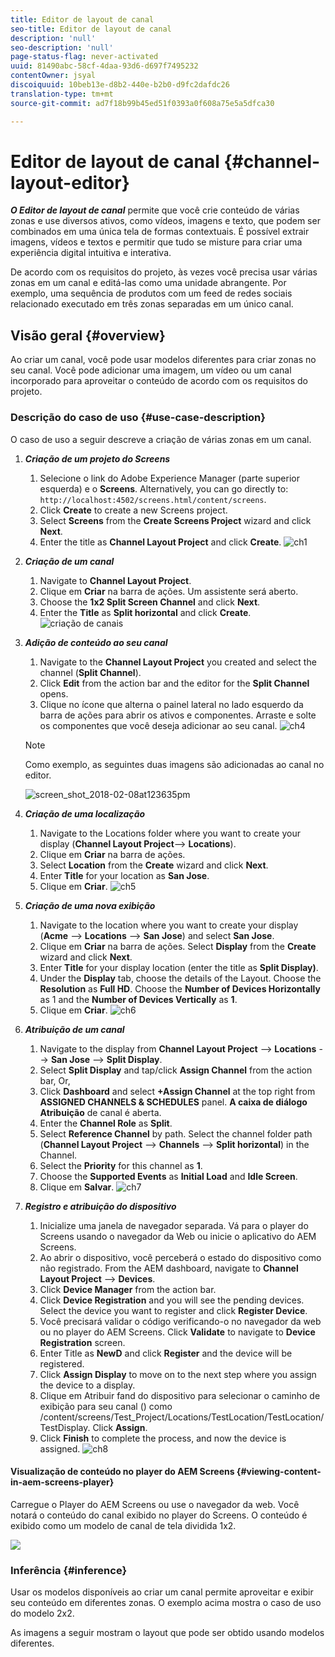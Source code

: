 ```yaml
---
title: Editor de layout de canal
seo-title: Editor de layout de canal
description: 'null'
seo-description: 'null'
page-status-flag: never-activated
uuid: 81490abc-58cf-4daa-93d6-d697f7495232
contentOwner: jsyal
discoiquuid: 10beb13e-d8b2-440e-b2b0-d9fc2dafdc26
translation-type: tm+mt
source-git-commit: ad7f18b99b45ed51f0393a0f608a75e5a5dfca30

---
```



# Editor de layout de canal {#channel-layout-editor}

***O Editor de layout de canal*** permite que você crie conteúdo de várias zonas e use diversos ativos, como vídeos, imagens e texto, que podem ser combinados em uma única tela de formas contextuais. É possível extrair imagens, vídeos e textos e permitir que tudo se misture para criar uma experiência digital intuitiva e interativa.

De acordo com os requisitos do projeto, às vezes você precisa usar várias zonas em um canal e editá-las como uma unidade abrangente. Por exemplo, uma sequência de produtos com um feed de redes sociais relacionado executado em três zonas separadas em um único canal.

## Visão geral {#overview}

Ao criar um canal, você pode usar modelos diferentes para criar zonas no seu canal. Você pode adicionar uma imagem, um vídeo ou um canal incorporado para aproveitar o conteúdo de acordo com os requisitos do projeto.

### Descrição do caso de uso {#use-case-description}

O caso de uso a seguir descreve a criação de várias zonas em um canal.

1. ***Criação de um projeto do Screens***

   1. Selecione o link do Adobe Experience Manager (parte superior esquerda) e o **Screens**. Alternatively, you can ﻿go directly to: `http://localhost:4502/screens.html/content/screens`.
   1. Click **Create** to create a new Screens project.
   1. Select **Screens** from the **Create Screens Project** wizard and click **Next**.
   1. Enter the title as **Channel Layout Project** and click **Create**.
   ![ch1](assets/ch1.gif)

1. ***Criação de um canal***

   1. Navigate to **Channel Layout Project**.
   1. Clique em **Criar** na barra de ações. Um assistente será aberto.
   1. Choose the **1x2 Split Screen Channel** and click **Next**.
   1. Enter the **Title** as **Split horizontal** and click **Create**.
   ![criação de canais](assets/channelcreation.gif)

1. ***Adição de conteúdo ao seu canal***

   1. Navigate to the **Channel Layout Project** you created and select the channel (**Split Channel**).
   1. Click **Edit** from the action bar and the editor for the **Split Channel** opens.
   1. Clique no ícone que alterna o painel lateral no lado esquerdo da barra de ações para abrir os ativos e componentes. Arraste e solte os componentes que você deseja adicionar ao seu canal.
   ![ch4](assets/ch4.gif)

   >[!NOTE]
   >
   >Como exemplo, as seguintes duas imagens são adicionadas ao canal no editor.

   ![screen_shot_2018-02-08at123635pm](assets/screen_shot_2018-02-08at123635pm.png)

1. ***Criação de uma localização***

   1. Navigate to the Locations folder where you want to create your display (**Channel Layout Project**--&gt; **Locations**).
   1. Clique em **Criar** na barra de ações.
   1. Select **Location** from the **Create** wizard and click **Next**.
   1. Enter **Title** for your location as **San Jose**.
   1. Clique em **Criar**.
   ![ch5](assets/ch5.gif)

1. ***Criação de uma nova exibição***

   1. Navigate to the location where you want to create your display (**Acme** --&gt; **Locations** --&gt; **San Jose**) and select **San Jose**.
   1. Clique em **Criar** na barra de ações. Select **Display** from the **Create** wizard and click **Next**.
   1. Enter **Title** for your display location (enter the title as **Split Display)**.
   1. Under the **Display** tab, choose the details of the Layout. Choose the **Resolution** as **Full HD**. Choose the **Number of Devices Horizontally** as 1 and the **Number of Devices Vertically** as **1**.
   1. Clique em **Criar**.
   ![ch6](assets/ch6.gif)

1. ***Atribuição de um canal***

   1. Navigate to the display from **Channel Layout Project** --&gt; **Locations** --&gt; **San Jose** --&gt; **Split Display**.
   1. Select **Split Display** and tap/click **Assign Channel** from the action bar, Or,
   1. Click **Dashboard** and select **+Assign Channel** at the top right from **ASSIGNED CHANNELS &amp; SCHEDULES** panel. **A caixa de diálogo Atribuição** de canal é aberta.
   1. Enter the **Channel Role** as **Split**.
   1. Select **Reference Channel** by path. Select the channel folder path (**Channel Layout Project** --&gt; **Channels** --&gt; **Split horizontal**) in the Channel.
   1. Select the **Priority** for this channel as **1**.
   1. Choose the **Supported Events** as **Initial Load** and **Idle Screen**.
   1. Clique em **Salvar**.
   ![ch7](assets/ch7.gif)

1. ***Registro e atribuição do dispositivo***

   1. Inicialize uma janela de navegador separada. Vá para o player do Screens usando o navegador da Web ou inicie o aplicativo do AEM Screens.
   1. Ao abrir o dispositivo, você perceberá o estado do dispositivo como não registrado. From the AEM dashboard, navigate to **Channel Layout Project** --&gt; **Devices**.
   1. Click **Device Manager** from the action bar.
   1. Click **Device Registration** and you will see the pending devices. Select the device you want to register and click **Register Device**.
   1. Você precisará validar o código verificando-o no navegador da web ou no player do AEM Screens. Click **Validate** to navigate to **Device Registration** screen.
   1. Enter Title as **NewD** and click **Register** and the device will be registered.
   1. Click **Assign Display** to move on to the next step where you assign the device to a display.
   1. Clique em Atribuir fand do dispositivo para selecionar o caminho de exibição para seu canal () como /content/screens/Test_Project/Locations/TestLocation/TestLocation/TestDisplay. Click **Assign**.
   1. Click **Finish** to complete the process, and now the device is assigned.
   ![ch8](assets/ch8.gif)

#### Visualização de conteúdo no player do AEM Screens {#viewing-content-in-aem-screens-player}

Carregue o Player do AEM Screens ou use o navegador da web. Você notará o conteúdo do canal exibido no player do Screens. O conteúdo é exibido como um modelo de canal de tela dividida 1x2.

![](do-not-localize/screen_shot_2018-02-08at123648pm.png)

### Inferência {#inference}

Usar os modelos disponíveis ao criar um canal permite aproveitar e exibir seu conteúdo em diferentes zonas. O exemplo acima mostra o caso de uso do modelo 2x2.

As imagens a seguir mostram o layout que pode ser obtido usando modelos diferentes.
